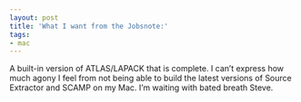 ```yaml
---
layout: post
title: 'What I want from the Jobsnote:'
tags:
- mac
---
```

A built-in version of ATLAS/LAPACK that is complete. I can’t express how much agony I feel from not being able to build the latest versions of Source Extractor and SCAMP on my Mac. I’m waiting with bated breath Steve.
